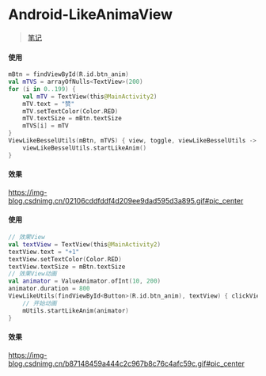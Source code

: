 # Android-LikeAnimaView
> [笔记](https://blog.csdn.net/MoLiao2046/article/details/119784407)
#### 使用
```kotlin
mBtn = findViewById(R.id.btn_anim)
val mTVS = arrayOfNulls<TextView>(200)
for (i in 0..199) {
    val mTV = TextView(this@MainActivity2)
    mTV.text = "赞"
    mTV.setTextColor(Color.RED)
    mTV.textSize = mBtn.textSize
    mTVS[i] = mTV
}
ViewLikeBesselUtils(mBtn, mTVS) { view, toggle, viewLikeBesselUtils ->
    viewLikeBesselUtils.startLikeAnim()
}
```
#### 效果
https://img-blog.csdnimg.cn/02106cddfddf4d209ee9dad595d3a895.gif#pic_center
#### 使用
```kotlin
// 效果View
val textView = TextView(this@MainActivity2)
textView.text = "+1"
textView.setTextColor(Color.RED)
textView.textSize = mBtn.textSize
// 效果View动画
val animator = ValueAnimator.ofInt(10, 200)
animator.duration = 800
ViewLikeUtils(findViewById<Button>(R.id.btn_anim), textView) { clickView, toggle, mUtils ->
    // 开始动画
    mUtils.startLikeAnim(animator)
}
```
#### 效果
https://img-blog.csdnimg.cn/b87148459a444c2c967b8c76c4afc59c.gif#pic_center